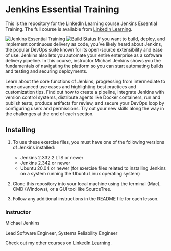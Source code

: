 # Jenkins Essential Training
This is the repository for the LinkedIn Learning course Jenkins Essential Training. The full course is available from [LinkedIn Learning][lil-course-url].

![Jenkins Essential Training][lil-thumbnail-url] 
[![Build Status](https://jenkins.constantcontact1.com/buildStatus/icon?job=mytest)](https://jenkins.constantcontact1.com/job/mytest/)
If you want to build, deploy, and implement continuous delivery as code, you’ve likely heard about Jenkins, the popular DevOps suite known for its open-source extensibility and ease of use. Jenkins also lets you automate your entire enterprise as a software delivery pipeline. In this course, instructor Michael Jenkins shows you the fundamentals of navigating the platform so you can start automating builds and testing and securing deployments.

Learn about the core functions of Jenkins, progressing from intermediate to more advanced use cases and highlighting best practices and customization tips. Find out how to create a pipeline, integrate Jenkins with version control systems, distribute agents like Docker containers, run and publish tests, produce artifacts for review, and secure your DevOps loop by configuring users and permissions. Try out your new skills along the way in the challenges at the end of each section.

## Installing
1. To use these exercise files, you must have one of the following versions of Jenkins installed:
    - Jenkins 2.332.2 LTS or newer
    - Jenkins 2.342 or newer
    - Ubuntu 20.04 or newer (for exercise files related to installing Jenkins on a system running the Ubuntu Linux operating system)

2. Clone this repository into your local machine using the terminal (Mac), CMD (Windows), or a GUI tool like SourceTree.
3. Follow any additional instructions in the README file for each lesson.

### Instructor

Michael Jenkins 
                            
Lead Software Engineer, Systems Reliability Engineer

                            

Check out my other courses on [LinkedIn Learning](https://www.linkedin.com/learning/instructors/michael-jenkins).

[lil-course-url]: https://www.linkedin.com/learning/jenkins-essential-training-17420152
[lil-thumbnail-url]: https://cdn.lynda.com/course/2468076/2468076-1652724717815-16x9.jpg

